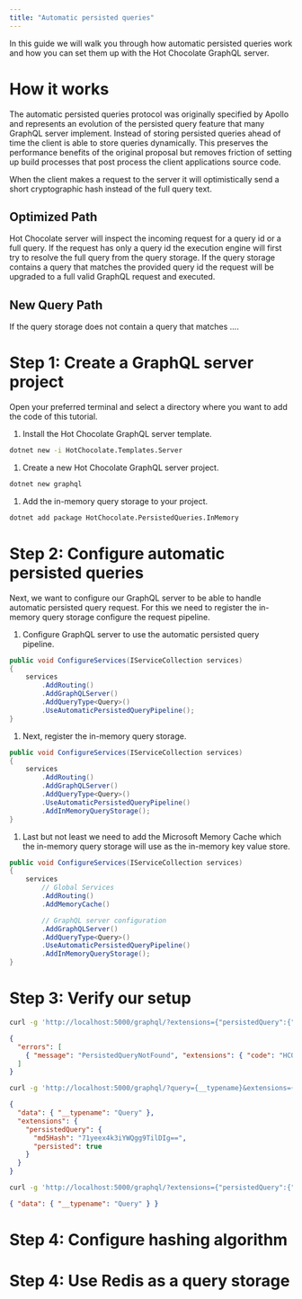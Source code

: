 ```yaml
---
title: "Automatic persisted queries"
---
```


In this guide we will walk you through how automatic persisted queries work and how you can set them up with the Hot Chocolate GraphQL server.

# How it works

The automatic persisted queries protocol was originally specified by Apollo and represents an evolution of the persisted query feature that many GraphQL server implement. Instead of storing persisted queries ahead of time the client is able to store queries dynamically. This preserves the performance benefits of the original proposal but removes friction of setting up build processes that post process the client applications source code.

When the client makes a request to the server it will optimistically send a short cryptographic hash instead of the full query text.

## Optimized Path

Hot Chocolate server will inspect the incoming request for a query id or a full query. If the request has only a query id the execution engine will first try to resolve the full query from the query storage. If the query storage contains a query that matches the provided query id the request will be upgraded to a full valid GraphQL request and executed.

## New Query Path

If the query storage does not contain a query that matches ....

# Step 1: Create a GraphQL server project

Open your preferred terminal and select a directory where you want to add the code of this tutorial.

1. Install the Hot Chocolate GraphQL server template.

```bash
dotnet new -i HotChocolate.Templates.Server
```

1. Create a new Hot Chocolate GraphQL server project.

```bash
dotnet new graphql
```

1. Add the in-memory query storage to your project.

```bash
dotnet add package HotChocolate.PersistedQueries.InMemory
```

# Step 2: Configure automatic persisted queries

Next, we want to configure our GraphQL server to be able to handle automatic persisted query request. For this we need to register the in-memory query storage configure the request pipeline.

1. Configure GraphQL server to use the automatic persisted query pipeline.

```csharp
public void ConfigureServices(IServiceCollection services)
{
    services
        .AddRouting()
        .AddGraphQLServer()
        .AddQueryType<Query>()
        .UseAutomaticPersistedQueryPipeline();
}
```

1. Next, register the in-memory query storage.

```csharp
public void ConfigureServices(IServiceCollection services)
{
    services
        .AddRouting()
        .AddGraphQLServer()
        .AddQueryType<Query>()
        .UseAutomaticPersistedQueryPipeline()
        .AddInMemoryQueryStorage();
}
```

1. Last but not least we need to add the Microsoft Memory Cache which the in-memory query storage will use as the in-memory key value store.

```csharp
public void ConfigureServices(IServiceCollection services)
{
    services
        // Global Services
        .AddRouting()
        .AddMemoryCache()

        // GraphQL server configuration
        .AddGraphQLServer()
        .AddQueryType<Query>()
        .UseAutomaticPersistedQueryPipeline()
        .AddInMemoryQueryStorage();
}
```

# Step 3: Verify our setup

```bash
curl -g 'http://localhost:5000/graphql/?extensions={"persistedQuery":{"version":1,"md5Hash":"71yeex4k3iYWQgg9TilDIg=="}}'
```

```json
{
  "errors": [
    { "message": "PersistedQueryNotFound", "extensions": { "code": "HC0020" } }
  ]
}
```

```bash
curl -g 'http://localhost:5000/graphql/?query={__typename}&extensions={"persistedQuery":{"version":1,"md5Hash":"71yeex4k3iYWQgg9TilDIg=="}}'
```

```json
{
  "data": { "__typename": "Query" },
  "extensions": {
    "persistedQuery": {
      "md5Hash": "71yeex4k3iYWQgg9TilDIg==",
      "persisted": true
    }
  }
}
```

```bash
curl -g 'http://localhost:5000/graphql/?extensions={"persistedQuery":{"version":1,"md5Hash":"71yeex4k3iYWQgg9TilDIg=="}}'
```

```json
{ "data": { "__typename": "Query" } }
```

# Step 4: Configure hashing algorithm

# Step 4: Use Redis as a query storage
